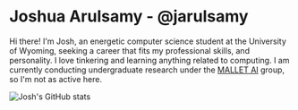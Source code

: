 # Joshua Arulsamy - @jarulsamy

Hi there! I'm Josh, an energetic computer science student at the University of
Wyoming, seeking a career that fits my professional skills, and personality.
I love tinkering and learning anything related to computing. I am currently
conducting undergraduate research under the [MALLET AI](http://mallet.ai)
group, so I'm not as active here.

![Josh's GitHub stats](https://github-readme-stats.vercel.app/api?username=jarulsamy&show_icons=true&theme=radical&include_all_commits=true&count_private=true&hide_title=true&hide=star,contribs)

